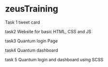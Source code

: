 # zeusTraining
Task 1 
tweet card

task2
Website for basic HTML, CSS and JS

task3
Quantum login Page

task4
Quantum dashboard


task 5
Quantum login and dashboard using SCSS

